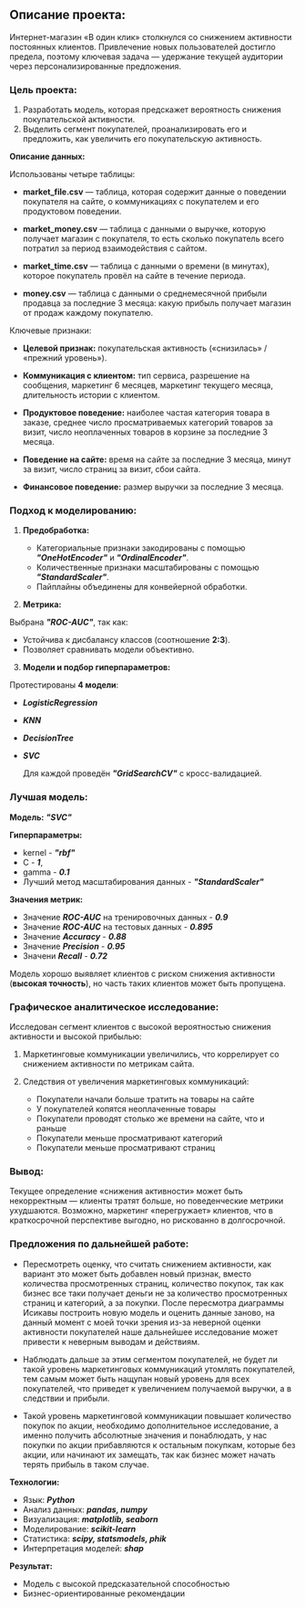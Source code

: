 ## Описание проекта:

Интернет-магазин «В один клик» столкнулся со снижением активности постоянных клиентов. Привлечение новых пользователей достигло предела, поэтому ключевая задача — удержание текущей аудитории через персонализированные предложения.

### Цель проекта:

1. Разработать модель, которая предскажет вероятность снижения покупательской активности.
2. Выделить сегмент покупателей, проанализировать его и предложить, как увеличить его покупательскую активность.

**Описание данных:**

Использованы четыре таблицы:

* **market_file.csv** — таблица, которая содержит данные о поведении покупателя на сайте, о коммуникациях с покупателем и его продуктовом поведении.

* **market_money.csv** — таблица с данными о выручке, которую получает магазин с покупателя, то есть сколько покупатель всего потратил за период взаимодействия с сайтом.

* **market_time.csv** — таблица с данными о времени (в минутах), которое покупатель провёл на сайте в течение периода.

* **money.csv** — таблица с данными о среднемесячной прибыли продавца за последние 3 месяца: какую прибыль получает магазин от продаж каждому покупателю.

Ключевые признаки:

* **Целевой признак:** покупательская активность («снизилась» / «прежний уровень»).

* **Коммуникация с клиентом:** тип сервиса, разрешение на сообщения, маркетинг 6 месяцев, маркетинг текущего месяца, длительность истории с клиентом.

* **Продуктовое поведение:** наиболее частая категория товара в заказе, среднее число просматриваемых категорий товаров за визит, число неоплаченных товаров в корзине за последние 3 месяца.

* **Поведение на сайте:** время на сайте за последние 3 месяца, минут за визит, число страниц за визит, сбои сайта.

* **Финансовое поведение:** размер выручки за последние 3 месяца.

### Подход к моделированию:

1. **Предобработка:**

   * Категориальные признаки закодированы с помощью ***"OneHotEncoder"*** и ***"OrdinalEncoder"***.  
   * Количественные признаки масштабированы с помощью ***"StandardScaler"***.  
   * Пайплайны объединены для конвейерной обработки.

2. **Метрика:** 

Выбрана ***"ROC-AUC"***, так как:

* Устойчива к дисбалансу классов (соотношение **2:3**).
* Позволяет сравнивать модели объективно.

3. **Модели и подбор гиперпараметров:**

Протестированы **4 модели**: 
       
* ***LogisticRegression***
* ***KNN*** 
* ***DecisionTree***
* ***SVC***
  
   Для каждой проведён ***"GridSearchCV"*** с кросс-валидацией.

### Лучшая модель:

**Модель:** ***"SVC"***

**Гиперпараметры:**

* kernel - ***"rbf"***
* C - ***1***, 
* gamma - ***0.1***
* Лучший метод масштабирования данных - ***"StandardScaler"***

**Значения метрик:**

* Значение ***ROC-AUC*** на тренировочных данных - ***0.9***
* Значение ***ROC-AUC*** на тестовых данных - ***0.895***
* Значение ***Accuracy*** - ***0.88***
* Значение ***Precision*** - ***0.95***
* Значени ***Recall*** - ***0.72***

Модель хорошо выявляет клиентов с риском снижения активности (**высокая точность**), но часть таких клиентов может быть пропущена.

### Графическое аналитическое исследование:

Исследован сегмент клиентов с высокой вероятностью снижения активности и высокой прибылью:

1. Маркетинговые коммуникации увеличились, что коррелирует со снижением активности по метрикам сайта.

2. Следствия от увеличения маркетинговых коммуникаций:

    * Покупатели начали больше тратить на товары на сайте
    * У покупателей копятся неоплаченные товары
    * Покупатели проводят столько же времени на сайте, что и раньше
    * Покупатели меньше просматривают категорий
    * Покупатели меньше просматривают страниц

### Вывод:
  
Текущее определение «снижения активности» может быть некорректным — клиенты тратят больше, но поведенческие метрики ухудшаются. Возможно, маркетинг «перегружает» клиентов, что в краткосрочной перспективе выгодно, но рискованно в долгосрочной.

### Предложения по дальнейшей работе:

* Пересмотреть оценку, что считать снижением активности, как вариант это может быть добавлен новый признак, вместо количества просмотренных страниц, количество покупок, так как бизнес все таки получает деньги не за количество просмотренных страниц и категорий, а за покупки. После пересмотра диаграммы Исикавы построить новую модель и оценить данные заново, на данный момент с моей точки зрения из-за неверной оценки активности покупателей наше дальнейшее исследование может привести к неверным выводам и действиям.

* Наблюдать дальше за этим сегментом покупателей, не будет ли такой уровень маркетинговых коммуникаций утомлять покупателей, тем самым может быть нащупан новый уровень для всех покупателей, что приведет к увеличением получаемой выручки, а в следствии и прибыли.

* Такой уровень маркетинговой коммуникации повышает количество покупок по акции, необходимо дополнительное исследование, а именно получить абсолютные значения и понаблюдать, у нас покупки по акции прибавляются к остальным покупкам, которые без акции, или начинают их замещать, так как бизнес может начать терять прибыль в таком случае.

**Технологии:**

* Язык: ***Python***
* Анализ данных: ***pandas, numpy***
* Визуализация: ***matplotlib, seaborn***  
* Моделирование: ***scikit-learn***  
* Статистика: ***scipy, statsmodels, phik***  
* Интерпретация моделей: ***shap***  

**Результат:** 

* Модель с высокой предсказательной способностью
* Бизнес-ориентированные рекомендации